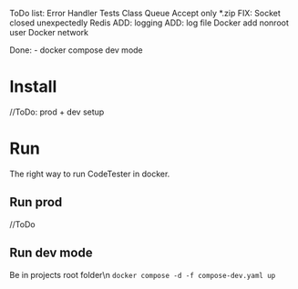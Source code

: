 ToDo list: Error Handler Tests
    Class Queue
    Accept only *.zip
    FIX: Socket closed unexpectedly Redis
    ADD: logging 
    ADD: log file
    Docker add nonroot user
    Docker network

Done:
    - docker compose dev mode
# Install 
//ToDo: prod + dev setup
# Run
The right way to run CodeTester in docker.
## Run prod
//ToDo
## Run dev mode
Be in projects root folder\n
`docker compose -d -f compose-dev.yaml up`